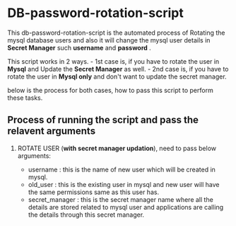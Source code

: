 # DB-password-rotation-script

This db-password-rotation-script is the automated process of Rotating the mysql database users and also it will change the mysql user details in **Secret Manager** such **username** and **password** .

This script works in 2 ways.
    - 1st case is, if you have to rotate the user in **Mysql** and Update the **Secret Manager** as well.
    - 2nd case is, if you have to rotate the user in **Mysql only** and don't want to update the secret manager.

below is the process for both cases, how to pass this script to perform these tasks.


## Process of running the script and pass the relavent arguments

1. ROTATE USER (**with secret manager updation**), need to pass below arguments:

    - username        : this is the name of new user which will be created in mysql.
    - old_user        : this is the existing user in mysql and new user will have the same permissions same as this user has.
    - secret_manager  : this is the secret manager name where all the details are stored related to mysql user and applications are calling the details through this secret manager.


